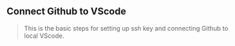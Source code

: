 ## **Connect Github to VScode**


> This is the basic steps for setting up ssh key and connecting Github to local VScode.

